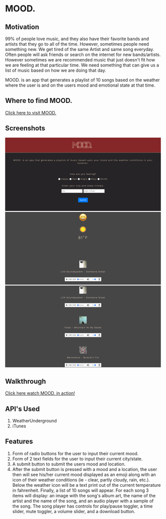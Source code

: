 # MOOD.

## Motivation
99% of people love music, and they also have their favorite bands and artists that they go to all of the time. However, sometimes people need something new. We get tired of the same Artist and same song everyday. Often people will ask friends or search on the internet for new bands/artists. However sometimes we are recommended music that just doesn't fit how we are feeling at that particular time. We need something that can give us a list of music based on how we are doing that day.

MOOD. is an app that generates a playlist of 10 songs based on the weather where the user is and on the users mood and emotional state at that time.

## Where to find MOOD.
[Click here to visit MOOD.](https://mood-q1.firebaseapp.com/)

## Screenshots
![alt text](public/images/frontPage.png "Front Page")
![alt text](public/images/resultsPage.png "Results Page")
![alt text](public/images/playlistPage.png "Playlist Page")

## Walkthrough
[Click here watch MOOD. in action!](https://youtu.be/hJrmwzzpLfk)

## API's Used
1. WeatherUnderground
2. iTunes

## Features
1. Form of radio buttons for the user to input their current mood.
2. Form of 2 text fields for the user to input their current city/state.
3. A submit button to submit the users mood and location.
4. After the submit button is pressed with a mood and a location, the user then will see his/her current mood displayed as an emoji along with an icon of their weather conditions (ie - clear, partly cloudy, rain, etc.). Below the weather icon will be a text print out of the current temperature in fahrenheit. Finally, a list of 10 songs will appear. For each song 3 items will display: an image with the song's album art, the name of the artist and the name of the song, and an audio player with a sample of the song. The song player has controls for play/pause toggler, a time slider, mute toggler, a volume slider, and a download button.
